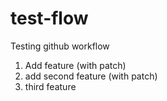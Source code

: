 # test-flow
Testing github workflow

1. Add feature (with patch)
2. add second feature (with patch)
3. third feature
